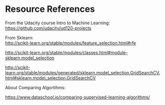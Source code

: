 # Resource References


From the Udacity course Intro to Machine Learning:  
https://github.com/udacity/ud120-projects  

From Sklearn:  
http://scikit-learn.org/stable/modules/feature_selection.html#rfe  
  
http://scikit-learn.org/stable/modules/classes.html#module-sklearn.model_selection  
  
http://scikit-learn.org/stable/modules/generated/sklearn.model_selection.GridSearchCV.html#sklearn.model_selection.GridSearchCV  
  
About Comparing Algortihms:  
  
https://www.dataschool.io/comparing-supervised-learning-algorithms/  
